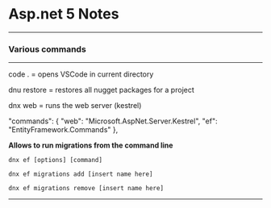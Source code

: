 # Asp.net 5 Notes
---

### Various commands
---

code . = opens VSCode in current directory

dnu restore = restores all nugget packages for a project

dnx web = runs the web server (kestrel)

  "commands": {
    "web": "Microsoft.AspNet.Server.Kestrel",
    "ef": "EntityFramework.Commands"
  },

**Allows to run migrations from the command line**

	dnx ef [options] [command]

	dnx ef migrations add [insert name here]

	dnx ef migrations remove [insert name here]

---